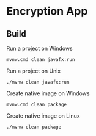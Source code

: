 # Encryption App

## Build

Run a project on Windows
```shell
mvnw.cmd clean javafx:run
```

Run a project on Unix
```shell
./mvnw clean javafx:run
```

Create native image on Windows
```shell
mvnw.cmd clean package
```

Create native image on Linux
```shell
./mvnw clean package
```